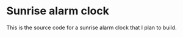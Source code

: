 Sunrise alarm clock
===================

This is the source code for a sunrise alarm clock that I plan to build.
